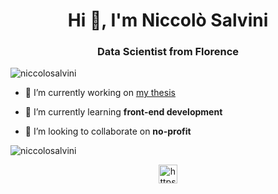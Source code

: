 <h1 align="center">Hi 👋, I'm Niccolò Salvini</h1>
<h3 align="center">Data Scientist from Florence</h3>

<p align="left"> <img src="https://komarev.com/ghpvc/?username=niccolosalvini" alt="niccolosalvini" /> </p>

- 🔭 I’m currently working on [my thesis](https://niccolosalvini.github.io/thesis/)

- 🌱 I’m currently learning **front-end development**

- 👯 I’m looking to collaborate on **no-profit**

<link rel="stylesheet" href="https://cdn.jsdelivr.net/gh/devicons/devicon@v2.9.0/devicon.min.css">
<link rel="stylesheet" href="https://cdn.jsdelivr.net/gh/devicons/devicon@v2.9.0/devicon.min.css">
<link rel="stylesheet" href="https://cdn.jsdelivr.net/gh/devicons/devicon@v2.9.0/devicon.min.css">
<link rel="stylesheet" href="https://cdn.jsdelivr.net/gh/devicons/devicon@v2.9.0/devicon.min.css">



<p><img align="center" src="https://github-readme-stats.vercel.app/api/top-langs/?username=niccolosalvini&layout=compact" alt="niccolosalvini" /></p>

<p align="center">
<a href="https://linkedin.com/in/https://www.linkedin.com/in/niccol%c3%b2-salvini-datascience/" target="blank"><img align="center" src="https://cdn.jsdelivr.net/npm/simple-icons@3.0.1/icons/linkedin.svg" alt="https://www.linkedin.com/in/niccol%c3%b2-salvini-datascience/" height="30" width="30" /></a>
</p>
